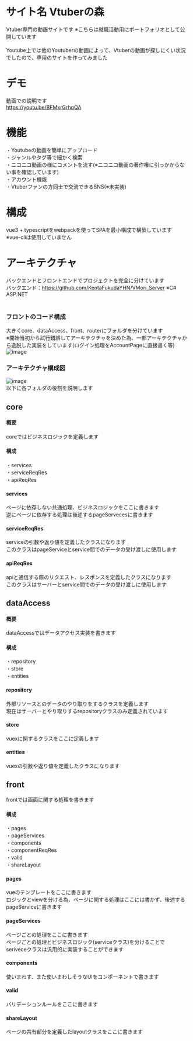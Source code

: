 # サイト名 Vtuberの森
Vtuber専門の動画サイトです ※こちらは就職活動用にポートフォリオとして公開しています<br>
<br>
Youtube上では他のYoutuberの動画によって、Vtuberの動画が探しにくい状況でしたので、専用のサイトを作ってみました<br>
 
# デモ
動画での説明です<br>
 https://youtu.be/BFMxrGrhqQA
 
# 機能
・Youtubeの動画を簡単にアップロード<br>
・ジャンルやタグ等で細かく検索<br>
・ニコニコ動画の様にコメントを流す(※ニコニコ動画の著作権に引っかからない事を確認しています)<br>
・アカウント機能<br>
・Vtuberファンの方同士で交流できるSNS(※未実装)
 
# 構成
 
vue3 + typescriptをwebpackを使ってSPAを最小構成で構築しています<br>
※vue-cliは使用していません
 
# アーキテクチャ
 バックエンドとフロントエンドでプロジェクトを完全に分けています<br>
 バックエンド：https://github.com/KentaFukudaYHN/VMori_Server ※C# ASP.NET <br>
 <br>

### フロントのコード構成
大きくcore、dataAccess、front、routerにフォルダを分けています<br>
※開始当初から試行錯誤してアーキテクチャを決めた為、一部アーキテクチャから逸脱した実装をしています(ログイン処理をAccountPageに直接書く等)
<br>
![image](https://user-images.githubusercontent.com/43101670/156493548-e7cca90a-2917-4a2f-829a-53430da19511.PNG)
<br>
### アーキテクチャ構成図
![image](https://user-images.githubusercontent.com/43101670/156501507-8121909e-4e84-4056-b755-c32703173d49.png)
<br>
以下に各フォルダの役割を説明します<br>

## core

#### 概要
coreではビジネスロジックを定義します<br>

#### 構成
・services<br>
・serviceReqRes <br>
・apiReqRes<br>

#### services
ページに依存しない共通処理、ビジネスロジックをここに書きます<br>
逆にページに依存する処理は後述するpageServecesに書きます<br>

#### serviceReqRes
serviceの引数や返り値を定義したクラスになります<br>
このクラスはpageServiceとservice間でのデータの受け渡しに使用します<br>

#### apiReqRes
apiと通信する際のリクエスト、レスポンスを定義したクラスになります<br>
このクラスはサーバーとservice間でのデータの受け渡しに使用します<br>

## dataAccess

#### 概要
dataAccessではデータアクセス実装を書きます<br>

#### 構成
・repository<br>
・store <br>
・entities<br>

#### repository
外部リソースとのデータのやり取りをするクラスを定義します<br>
現在はサーバーとやり取りするrepositoryクラスのみ定義されています<br>

#### store
vuexに関するクラスをここに定義します<br>

#### entities
vuexの引数や返り値を定義したクラスになります<br>

## front
frontでは画面に関する処理を書きます<br>

#### 構成
・pages<br>
・pageServices <br>
・components<br>
・componentReqRes<br>
・valid<br>
・shareLayout<br>

#### pages
vueのテンプレートをここに書きます<br>
ロジックとviewを分ける為、ページに関する処理はここには書かず、後述するpageServiceに書きます

#### pageServices
ページごとの処理をここに書きます<br>
ページごとの処理とビジネスロジック(serviceクラス)を分けることで<br>
seriveceクラスは汎用的に実装することができます<br>

#### components
使いまわす、また使いまわしそうなUIをコンポーネントで書きます<br>

#### valid
バリデーションルールをここに書きます<br>

#### shareLayout
ページの共有部分を定義したlayoutクラスをここに書きます
